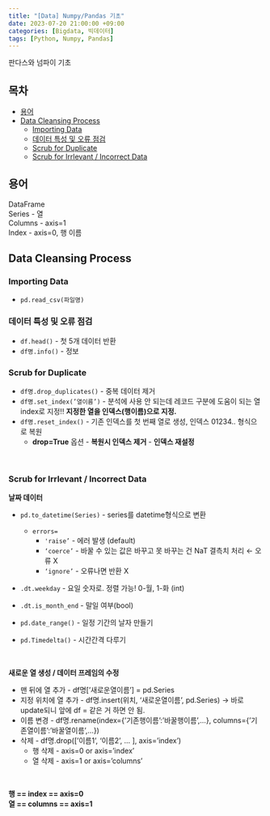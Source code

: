```yaml
---
title: "[Data] Numpy/Pandas 기초"
date: 2023-07-20 21:00:00 +09:00
categories: [Bigdata, 빅데이터]
tags: [Python, Numpy, Pandas]
---
```


판다스와 넘파이 기초

## 목차
- [용어](#용어)
- [Data Cleansing Process](#data-cleansing-process)
  * [Importing Data](#importing-data)
  * [데이터 특성 및 오류 점검](#데이터-특성-및-오류-점검)
  * [Scrub for Duplicate](#scrub-for-duplicate)
  * [Scrub for Irrlevant / Incorrect Data](#scrub-for-irrlevant---incorrect-data)

## 용어
DataFrame  
Series - 열  
Columns - axis=1  
Index - axis=0, 행 이름  

## Data Cleansing Process
### Importing Data
- `pd.read_csv(파일명)`

### 데이터 특성 및 오류 점검
- `df.head()` - 첫 5개 데이터 반환
- `df명.info()` - 정보

### Scrub for Duplicate
- `df명.drop_duplicates()` - 중복 데이터 제거
- `df명.set_index(’열이름’)` - 분석에 사용 안 되는데 레코드 구분에 도움이 되는 열 index로 지정!! **지정한 열을 인덱스(행이름)으로 지정.**
- `df명.reset_index()` - 기존 인덱스를 첫 번째 열로 생성, 인덱스 01234.. 형식으로 복원
    - **drop=True** 옵션 - **복원시 인덱스 제거** - **인덱스 재설정**

<br>

### Scrub for Irrlevant / Incorrect Data
**날짜 데이터**
- `pd.to_datetime(Series)` - series를 datetime형식으로 변환
    - `errors=`
        - `'raise’` - 에러 발생 (default)
        - `‘coerce’` - 바꿀 수 있는 값은 바꾸고 못 바꾸는 건 NaT 결측치 처리 ← 오류 X
        - `‘ignore’` - 오류나면 반환 X
- `.dt.weekday` - 요일 숫자로. 정렬 가능! 0-월, 1-화 (int)
- `.dt.is_month_end` - 말일 여부(bool)

- `pd.date_range()` - 일정 기간의 날자 만들기
- `pd.Timedelta()` - 시간간격 다루기

<br>

**새로운 열 생성 / 데이터 프레임의 수정**
- 맨 뒤에 열 추가 - df명[’새로운열이름’] = pd.Series
- 지정 위치에 열 추가 - df명.insert(위치, ‘새로운열이름’, pd.Series) → 바로 update되니 앞에 df = 같은 거 하면 안 됨.
- 이름 변경 - df명.rename(index={’기존행이름’:’바꿀행이름’,…}, columns={’기존열이름’:’바꿀열이름’,…})
- 삭제 - df명.drop([’이름1’, ‘이름2’, … ], axis=’index’)
    - 행 삭제 - axis=0 or axis=’index’
    - 열 삭제 - axis=1 or axis=’columns’

<br>

**행 == index == axis=0**  
**열 == columns == axis=1**